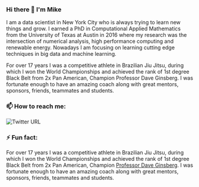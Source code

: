 ### Hi there 👋 I'm Mike

I am a data scientist in New York City who is always trying to learn new things and grow. I earned a PhD in Computational Applied Mathematics from the University of Texas at Austin in 2016 where my research was the intersection of numerical analysis, high performance computing and renewable energy. Nowadays I am focusing on learning cutting edge techniques in big data and machine learning.

For over 17 years I was a competitive athlete in Brazilian Jiu Jitsu, during which I won the World Championships and achieved the rank of 1st degree Black Belt from 2x Pan American, Champion Professor Dave Ginsberg. I was fortunate enough to have an amazing coach along with great mentors, sponsors, friends, teammates and students.

<!-- ### 🌱 I’m currently learning  -->

<!-- ### 👯 I’m looking to collaborate on  -->

### 📫 How to reach me:

![Twitter URL](https://img.shields.io/twitter/url?label=twitter&style=social&url=https%3A%2F%2Ftwitter.com%2Fmdh266)

### ⚡ Fun fact:

For over 17 years I was a competitive athlete in Brazilian Jiu Jitsu, during which I won the World Championships and achieved the rank of 1st degree Black Belt from 2x Pan American, Champion [Professor Dave Ginsberg](https://www.ginsbergacademy.com/). I was fortunate enough to have an amazing coach along with great mentors, sponsors, friends, teammates and students.
